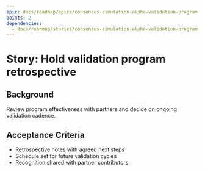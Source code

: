 ```yaml
---
epic: docs/roadmap/epics/consensus-simulation-alpha-validation-program.md
points: 2
dependencies:
  - docs/roadmap/stories/consensus-simulation-alpha-validation-program-07-model-updates.md
---
```

# Story: Hold validation program retrospective

## Background
Review program effectiveness with partners and decide on ongoing validation cadence.

## Acceptance Criteria
- Retrospective notes with agreed next steps
- Schedule set for future validation cycles
- Recognition shared with partner contributors
